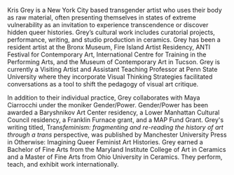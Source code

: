 Kris Grey is a New York City based transgender artist who uses their body as raw material, often presenting themselves in states of extreme vulnerability as an invitation to experience transcendence or discover hidden queer histories. Grey’s cultural work includes curatorial projects, performance, writing, and studio production in ceramics. Grey has been a resident artist at the Bronx Museum, Fire Island Artist Residency, ANTI Festival for Contemporary Art, International Centre for Training in the Performing Arts, and the Museum of Contemporary Art in Tucson. Grey is currently a Visiting Artist and Assistant Teaching Professor at Penn State University where they incorporate Visual Thinking Strategies facilitated conversations as a tool to shift the pedagogy of visual art critique.

In addition to their individual practice, Grey collaborates with Maya Ciarrocchi under the moniker Gender/Power. Gender/Power has been awarded a Baryshnikov Art Center residency, a Lower Manhattan Cultural Council residency, a Franklin Furnace grant, and a MAP Fund Grant. Grey's writing titled, Trans*feminism: fragmenting and re-reading the history of art through a trans* perspective, was published by Manchester University Press in Otherwise: Imagining Queer Feminist Art Histories. Grey earned a Bachelor of Fine Arts from the Maryland Institute College of Art in Ceramics and a Master of Fine Arts from Ohio University in Ceramics. They perform, teach, and exhibit work internationally. 

